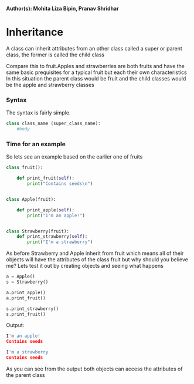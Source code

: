 **Author(s): Mohita Liza Bipin, Pranav Shridhar**

# Inheritance

A class can inherit attributes from an other class called a super or parent class,
the former is called the child class

Compare this to fruit.Apples and strawberries are both fruits and have
the same basic prequisites for a typical fruit but each their own characteristics
In this situation the parent class would be fruit and the child classes would be
the apple and strawberry classes

### Syntax

The syntax is fairly simple.

```python
class class_name (super_class_name):
    #body
   ```

### Time for an example

So lets see an example based on the earlier one of fruits

```python
class fruit():

    def print_fruit(self):
        print("Contains seeds\n")


class Apple(fruit):

    def print_apple(self):
        print("I'm an apple!")


class Strawberry(fruit):
    def print_strawberry(self):
        print("I'm a strawberry")

```

As before Strawberry and Apple inherit from fruit which means all of their
objects will have the attributes of the class fruit but why should you believe me?
Lets test it out by creating objects and seeing what happens

```python
a = Apple()
s = Strawberry()

a.print_apple()
a.print_fruit()

s.print_strawberry()
s.print_fruit()
```


Output:

```python
I'm an apple!
Contains seeds

I'm a strawberry
Contains seeds
```
As you can see from the output both objects can access the attributes of the parent class

